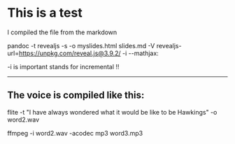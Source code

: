 # This is a test


I compiled the file from the markdown 


pandoc -t revealjs -s -o myslides.html slides.md -V revealjs-url=https://unpkg.com/reveal.js@3.9.2/ -i --mathjax:

-i is important stands for incremental !!

---

## The voice is compiled like this:

flite -t "I have always wondered what it would be like to be Hawkings" -o
word2.wav

ffmpeg -i word2.wav -acodec mp3 word3.mp3
